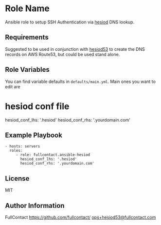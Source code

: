 Role Name
=========

Ansible role to setup SSH Authentication via [hesiod](https://en.wikipedia.org/wiki/Hesiod_(name_service)) DNS lookup.

Requirements
------------

Suggested to be used in conjunction with [hesiod53](https://github.com/fullcontact/hesiod53) to create the DNS records on AWS Route53, but could be used stand alone.

Role Variables
--------------

You can find variable defaults in `defaults/main.yml`. Main ones you want to edit are


# hesiod conf file
hesiod_conf_lhs: '.hesiod'
hesiod_conf_rhs: '.yourdomain.com'


Example Playbook
----------------


    - hosts: servers
      roles:
         - role: fullcontact.ansible-hesiod
           hesiod_conf_lhs: '.hesiod'
           hesiod_conf_rhs: '.yourdomain.com'


License
-------

MIT

Author Information
------------------

FullContact
https://github.com/fullcontact/
ops+hesiod53@fullcontact.com

